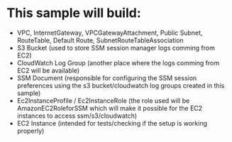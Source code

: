 # This sample will build:

- VPC, InternetGateway, VPCGatewayAttachment,  Public Subnet, RouteTable, Default Route, SubnetRouteTableAssociation
- S3 Bucket (used to store SSM session manager logs comming from EC2)
- CloudWatch Log Group (another place where the logs comming from EC2 will be available)
- SSM Document (responsible for configuring the SSM session preferences using the s3 bucket/cloudwatch log groups created in this sample)
- Ec2InstanceProfile / Ec2InstanceRole (the role used will be AmazonEC2RoleforSSM which will make it possible for the EC2 instances to access ssm/s3/cloudwatch)
- EC2 Instance (intended for tests/checking if the setup is working properly)